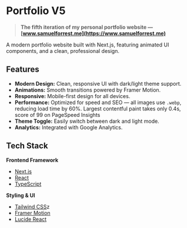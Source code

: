 # Portfolio V5

> **The fifth iteration of my personal portfolio website — [www.samuelforrest.me](https://www.samuelforrest.me)**

A modern portfolio website built with Next.js, featuring animated UI components, and a clean, professional design.



##  Features

- **Modern Design:** Clean, responsive UI with dark/light theme support.
- **Animations:** Smooth transitions powered by Framer Motion.
- **Responsive:** Mobile-first design for all devices.
- **Performance:** Optimized for speed and SEO — all images use `.webp`, reducing load time by 60%. Largest contentful paint takes only 0.4s, score of 99 on PageSpeed Insights
- **Theme Toggle:** Easily switch between dark and light mode.
- **Analytics:** Integrated with Google Analytics.



##  Tech Stack

**Frontend Framework**
- [Next.js](https://nextjs.org/)
- [React](https://react.dev/)
- [TypeScript](https://www.typescriptlang.org/)

**Styling & UI**
- [Tailwind CSS](https://tailwindcss.com/)z
- [Framer Motion](https://www.framer.com/motion/)
- [Lucide React](https://lucide.dev/)

